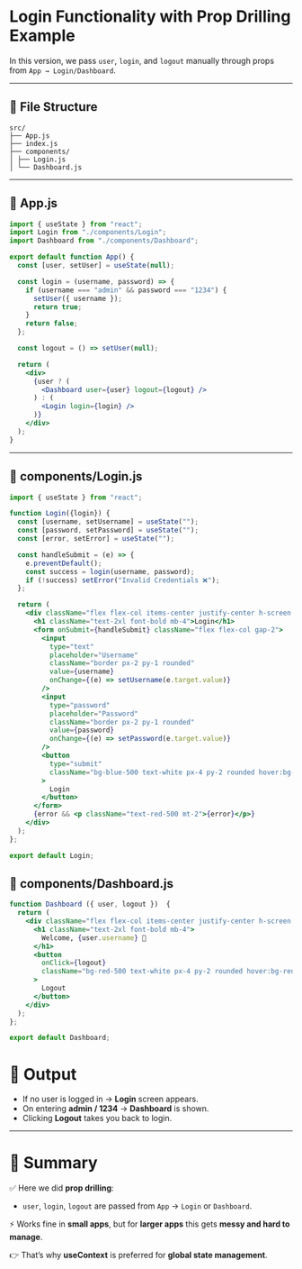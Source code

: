 #  Login Functionality with Prop Drilling Example

In this version, we pass `user`, `login`, and `logout` manually through props from `App → Login/Dashboard`.

---

## 📂 File Structure
```
src/
├── App.js
├── index.js
├── components/
│ ├── Login.js
│ └── Dashboard.js
```

---

## 📄 App.js

```jsx
import { useState } from "react";
import Login from "./components/Login";
import Dashboard from "./components/Dashboard";

export default function App() {
  const [user, setUser] = useState(null);

  const login = (username, password) => {
    if (username === "admin" && password === "1234") {
      setUser({ username });
      return true;
    }
    return false;
  };

  const logout = () => setUser(null);

  return (
    <div>
      {user ? (
        <Dashboard user={user} logout={logout} />
      ) : (
        <Login login={login} />
      )}
    </div>
  );
}
```

---

## 📄 components/Login.js

```jsx
import { useState } from "react";

function Login({login}) {
  const [username, setUsername] = useState("");
  const [password, setPassword] = useState("");
  const [error, setError] = useState("");

  const handleSubmit = (e) => {
    e.preventDefault();
    const success = login(username, password);
    if (!success) setError("Invalid Credentials ❌");
  };

  return (
    <div className="flex flex-col items-center justify-center h-screen bg-gray-100">
      <h1 className="text-2xl font-bold mb-4">Login</h1>
      <form onSubmit={handleSubmit} className="flex flex-col gap-2">
        <input
          type="text"
          placeholder="Username"
          className="border px-2 py-1 rounded"
          value={username}
          onChange={(e) => setUsername(e.target.value)}
        />
        <input
          type="password"
          placeholder="Password"
          className="border px-2 py-1 rounded"
          value={password}
          onChange={(e) => setPassword(e.target.value)}
        />
        <button
          type="submit"
          className="bg-blue-500 text-white px-4 py-2 rounded hover:bg-blue-600"
        >
          Login
        </button>
      </form>
      {error && <p className="text-red-500 mt-2">{error}</p>}
    </div>
  );
};

export default Login;
```
## 📄 components/Dashboard.js

```jsx
function Dashboard ({ user, logout })  {
  return (
    <div className="flex flex-col items-center justify-center h-screen bg-green-100">
      <h1 className="text-2xl font-bold mb-4">
        Welcome, {user.username} 🎉
      </h1>
      <button
        onClick={logout}
        className="bg-red-500 text-white px-4 py-2 rounded hover:bg-red-600"
      >
        Logout
      </button>
    </div>
  );
};

export default Dashboard;
```
# 🎯 Output

- If no user is logged in → **Login** screen appears.  
- On entering **admin / 1234** → **Dashboard** is shown.  
- Clicking **Logout** takes you back to login.  

---

# 📖 Summary

✅ Here we did **prop drilling**:  
- `user`, `login`, `logout` are passed from `App` → `Login` or `Dashboard`.  

⚡ Works fine in **small apps**, but for **larger apps** this gets **messy and hard to manage**.  

👉 That’s why **useContext** is preferred for **global state management**.



